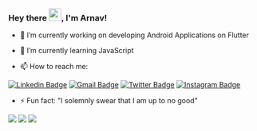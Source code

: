 ### Hey there <img src="https://media.giphy.com/media/hvRJCLFzcasrR4ia7z/giphy.gif" width="25px">, I'm Arnav!


- 🔭 I’m currently working on developing Android Applications on Flutter

- 🌱 I’m currently learning JavaScript

- 📫 How to reach me: 

[![Linkedin Badge](https://img.shields.io/badge/-ArnavSharma-blue?style=flat-square&logo=Linkedin&logoColor=white&link=https://www.linkedin.com/in/arnav-sharma-9a4781193)](https://www.linkedin.com/in/arnav-sharma-9a4781193)
[![Gmail Badge](https://img.shields.io/badge/-arnav1776@gmail.com-c14438?style=flat-square&logo=Gmail&logoColor=white&link=mailto:arnav1776@gmail.com)](mailto:arnav1776@gmail.com)
[![Twitter Badge](https://img.shields.io/badge/-arnav1776-blue?style=flat-square&logo=twitter&logoColor=white&link=https://twitter.com/arnav1776)](https://twitter.com/arnav1776)
[![Instagram Badge](https://img.shields.io/badge/-arnav1776-purple?style=flat-square&logo=instagram&logoColor=white&link=https://instagram.com/arnav1776/)](https://instagram.com/arnav1776)

- ⚡ Fun fact: "I solemnly swear that I am up to no good"

<img src="https://github-readme-stats.vercel.app/api?username=arnav1776&&show_icons=true&title_color=ffffff&icon_color=bb2acf&text_color=daf7dc&bg_color=151515">
<img src="https://github-readme-stats.vercel.app/api/top-langs/?username=arnav1776&hide=TeX&layout=compact">
<img src="http://github-readme-streak-stats.herokuapp.com?user=arnav1776">
